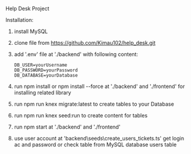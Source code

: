 Help Desk Project

Installation:

1. install MySQL

2. clone file from https://github.com/Kimau102/help_desk.git

3. add '.env' file at './backend' with following content:
    ```
    DB_USER=yourUsername
    DB_PASSWORD=yourPassword
    DB_DATABASE=yourDatabase
    ```
4. run npm install or npm install --force at './backend' and './frontend' for installing related library

5. run npm run knex migrate:latest to create tables to your Database

6. run npm run knex seed:run to create content for tables

7.  run npm start at './backend' and './frontend'

8. use user account at 'backend\seeds\create_users_tickets.ts' get login ac and password or check table from MySQL database users table